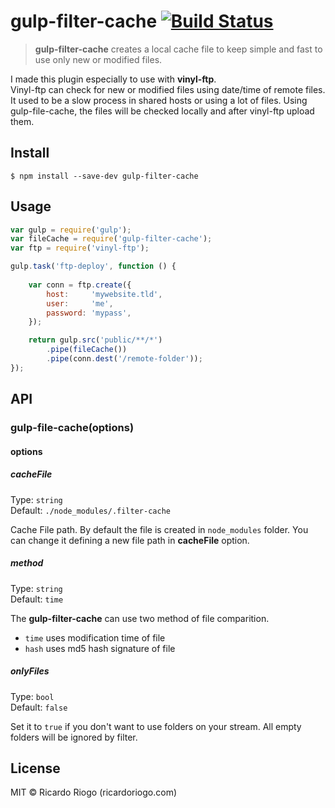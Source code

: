 # gulp-filter-cache [![Build Status](https://travis-ci.org/ricardoriogo/gulp-filter-cache.svg?branch=master)](https://travis-ci.org/ricardoriogo/gulp-filter-cache)

> **gulp-filter-cache** creates a local cache file to keep simple and fast to use only new or modified files. 

I made this plugin especially to use with **vinyl-ftp**.  
Vinyl-ftp can check for new or modified files using date/time of remote files. It used to be a slow process in shared hosts or using a lot of files. Using gulp-file-cache, the files will be checked locally and after vinyl-ftp upload them.


## Install

```
$ npm install --save-dev gulp-filter-cache
```


## Usage

```js
var gulp = require('gulp');
var fileCache = require('gulp-filter-cache');
var ftp = require('vinyl-ftp');

gulp.task('ftp-deploy', function () {
    
    var conn = ftp.create({
        host:     'mywebsite.tld',
        user:     'me',
        password: 'mypass',
    });

    return gulp.src('public/**/*')
        .pipe(fileCache())
        .pipe(conn.dest('/remote-folder'));
});
```


## API

### gulp-file-cache(options)

#### options

##### cacheFile

Type: `string`  
Default: `./node_modules/.filter-cache`

Cache File path. By default the file is created in `node_modules` folder. You can change it defining a new file path in **cacheFile** option.


##### method

Type: `string`  
Default: `time`

The **gulp-filter-cache** can use two method of file comparition.

 * `time` uses modification time of file
 * `hash` uses md5 hash signature of file


##### onlyFiles

Type: `bool`  
Default: `false`

Set it to `true` if you don't want to use folders on your stream. All empty folders will be ignored by filter.



## License

MIT © Ricardo Riogo (ricardoriogo.com)
